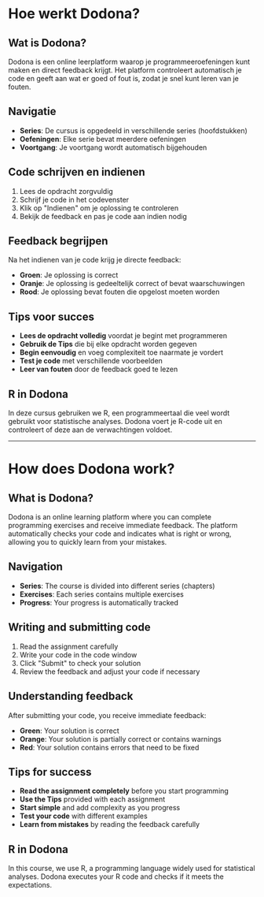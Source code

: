 # Hoe werkt Dodona?

## Wat is Dodona?

Dodona is een online leerplatform waarop je programmeeroefeningen kunt maken en direct feedback krijgt. Het platform controleert automatisch je code en geeft aan wat er goed of fout is, zodat je snel kunt leren van je fouten.

## Navigatie

- **Series**: De cursus is opgedeeld in verschillende series (hoofdstukken)
- **Oefeningen**: Elke serie bevat meerdere oefeningen
- **Voortgang**: Je voortgang wordt automatisch bijgehouden

## Code schrijven en indienen

1. Lees de opdracht zorgvuldig
2. Schrijf je code in het codevenster
3. Klik op "Indienen" om je oplossing te controleren
4. Bekijk de feedback en pas je code aan indien nodig

## Feedback begrijpen

Na het indienen van je code krijg je directe feedback:
- **Groen**: Je oplossing is correct
- **Oranje**: Je oplossing is gedeeltelijk correct of bevat waarschuwingen
- **Rood**: Je oplossing bevat fouten die opgelost moeten worden

## Tips voor succes

- **Lees de opdracht volledig** voordat je begint met programmeren
- **Gebruik de Tips** die bij elke opdracht worden gegeven
- **Begin eenvoudig** en voeg complexiteit toe naarmate je vordert
- **Test je code** met verschillende voorbeelden
- **Leer van fouten** door de feedback goed te lezen

## R in Dodona

In deze cursus gebruiken we R, een programmeertaal die veel wordt gebruikt voor statistische analyses. Dodona voert je R-code uit en controleert of deze aan de verwachtingen voldoet.

---

# How does Dodona work?

## What is Dodona?

Dodona is an online learning platform where you can complete programming exercises and receive immediate feedback. The platform automatically checks your code and indicates what is right or wrong, allowing you to quickly learn from your mistakes.

## Navigation

- **Series**: The course is divided into different series (chapters)
- **Exercises**: Each series contains multiple exercises
- **Progress**: Your progress is automatically tracked

## Writing and submitting code

1. Read the assignment carefully
2. Write your code in the code window
3. Click "Submit" to check your solution
4. Review the feedback and adjust your code if necessary

## Understanding feedback

After submitting your code, you receive immediate feedback:
- **Green**: Your solution is correct
- **Orange**: Your solution is partially correct or contains warnings
- **Red**: Your solution contains errors that need to be fixed

## Tips for success

- **Read the assignment completely** before you start programming
- **Use the Tips** provided with each assignment
- **Start simple** and add complexity as you progress
- **Test your code** with different examples
- **Learn from mistakes** by reading the feedback carefully

## R in Dodona

In this course, we use R, a programming language widely used for statistical analyses. Dodona executes your R code and checks if it meets the expectations.